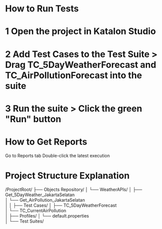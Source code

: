 # How to Run Tests
# 1 Open the project in Katalon Studio

# 2 Add Test Cases to the Test Suite > Drag TC_5DayWeatherForecast and TC_AirPollutionForecast into the suite

# 3 Run the suite > Click the green "Run" button


# How to Get Reports
Go to Reports tab
Double-click the latest execution

# Project Structure Explanation
/ProjectRoot/
├── Objects Repository/
│   └── WeatherAPIs/
│       ├── Get_5DayWeather_JakartaSelatan   
│       └── Get_AirPollution_JakartaSelatan  
│
│
├── Test Cases/
│   ├── TC_5DayWeatherForecast      
│   └── TC_CurrentAirPollution      
│
├── Profiles/
│   └── default.properties         
│
└── Test Suites/                    

